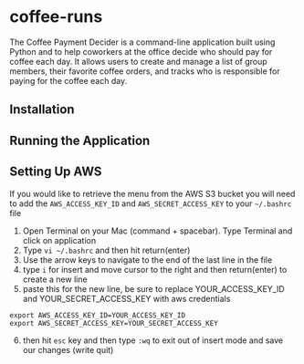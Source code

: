 # coffee-runs
The Coffee Payment Decider is a command-line application built using Python and to help coworkers at the office decide who should pay for coffee each day. It allows users to create and manage a list of group members, their favorite coffee orders, and tracks who is responsible for paying for the coffee each day.

## Installation

## Running the Application

## Setting Up AWS
If you would like to retrieve the menu from the AWS S3 bucket you will need to add the ```AWS_ACCESS_KEY_ID``` and ```AWS_SECRET_ACCESS_KEY``` to your ```~/.bashrc``` file
1. Open Terminal on your Mac (command + spacebar). Type Terminal and click on application
2. Type ```vi ~/.bashrc``` and then hit return(enter)
3. Use the arrow keys to navigate to the end of the last line in the file
4. type `i` for insert and move cursor to the right and then return(enter) to create a new line
5. paste this for the new line, be sure to replace YOUR_ACCESS_KEY_ID and YOUR_SECRET_ACCESS_KEY with aws credentials
```
export AWS_ACCESS_KEY_ID=YOUR_ACCESS_KEY_ID
export AWS_SECRET_ACCESS_KEY=YOUR_SECRET_ACCESS_KEY
```
6. then hit ```esc``` key and then type ```:wq``` to exit out of insert mode and save our changes (write quit)



